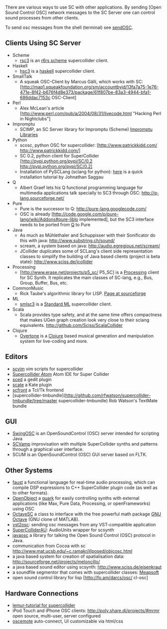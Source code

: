 There are various ways to use SC with other applications.
By sending [Open Sound Control OSC] network messages to the SC Server one can control
sound processes from other clients.

To send osc messages from the shell (terminal) see [sendOSC](http://archive.cnmat.berkeley.edu/OpenSoundControl/clients/sendOSC.html).

## Clients Using SC Server
* Scheme
  -  [rsc3](http://slavepianos.org/rd/?t=rsc3) is an [r6rs scheme](http://www.r6rs.org/) supercollider client.
* Haskell
  - [hsc3](http://www.slavepianos.org/rd/?t=hsc3) is a [haskell](http://www.haskell.org) supercollider client.
* SmallTalk
  - A squeak OSC-Client by Marcus Gälli, which works with SC: [http://map1.squeakfoundation.org/sm/accountbyid/13fa7a75-1e76-471e-8f42-b676f4d8e373/package/61f807be-83a3-4944-bfa1-686ddac7153c OSC-Client]
* Perl
  - Alex McLean's article [http://www.perl.com/pub/a/2004/08/31/livecode.html "Hacking Perl in Nightclubs"]
* Impromptu
  - SCIMP, an SC Server library for Impromptu (Scheme) [Impromptu Libraries](http://impromptu.moso.com.au/libs.html)
* Python
  - scosc, python OSC for supercollider: [http://www.patrickkidd.com/ http://www.patrickkidd.com/]
  - SC 0.2, python client for SuperCollider [http://pypi.python.org/pypi/SC/0.2 http://pypi.python.org/pypi/SC/0.2]
  - Installation of PySCLang (sclang for python): [here](http://jonathansaggau.com/sc/sclangEmacsPySCLang.rtf) is a quick installation tutorial by Johnathan Saggau
* Q
  - Albert Graef lets his Q functional programming language for multimedia applications talk specially to SC3 through OSC: http://q-lang.sourceforge.net/
* Pure
  - Pure is the successor to Q: http://pure-lang.googlecode.com/
  - OSC is already [http://code.google.com/p/pure-lang/wiki/Addons#pure-liblo implemented], but the SC3 interface needs to be ported from [Q](http://q-lang.sourceforge.net/addons.html) to Pure
* Java
  - As much as Mühlethaler and Schuppisser with their Sonificator do this with java: http://www.substring.ch/sound/
  - scream, a system based on java: http://audio.egregious.net/scream/
  - JCollider duplicates some of SCLang's client side representation classes to simplify the building of Java based clients (project is beta state): http://www.sciss.de/jcollider
* Processing
  - [http://www.erase.net/projects/p5_sc/ P5_SC] is a [Processing](http://processing.org/) client for SC Synth. It replicates the main classes of SC-lang, e.g., Bus, Group, Buffer, Bus, etc.
* CommonMusic
  - Rick Taube's algorithmic library for LISP. [Page at sourceforge](http://commonmusic.sourceforge.net/doc/cm.html)
* ML
  - [smlsc3](http://www.slavepianos.org/rd/?t=smlsc3) is a [Standard ML](http://standardml.org/) supercollider client.
* Scala
  - Scala provides type safety, and at the same time offers compactness that makes UGen graph creation look very close to their sclang equivalents. http://github.com/Sciss/ScalaCollider
* Clojure
  - [Overtone](http://github.com/overtone/overtone) is a [Clojure](http://clojure.org/) based musical generation and manipulation system for live-coding and more.

## Editors
* [scvim](http://www.x37v.info/scvim/) vim scripts for supercollider
* [Supercollider Atom](https://atom.io/packages/supercollider) Atom IDE for Super Collider 
* [sced](http://artfwo.googlepages.com/sced) a gedit plugin
* [scate](http://github.com/jleben/Scate) a Kate plugin
* [scfront](http://aug.ment.org/scfront) a Tcl/Tk frontend
* [supercollider-tmbundle](http://github.com/rfwatson/supercollider-tmbundle/tree/master supercollider-tmbundle) Rob Watson's TextMate bundle

## GUI
* [SwingOSC](http://sourceforge.net/projects/swingosc) is an OpenSoundControl (OSC) server intended for scripting Java
* [SCVamp](http://the3rd2nd.com/SCVamp/) improvisation with multiple SuperCollider synths and patterns through a graphical user interface.
* SCUM is an OpenSoundControl (OSC) GUI server based on FLTK.

## Other Systems
* [faust](http://faust.grame.fr/) a functional language for real-time audio processing, which can compile DSP expressions to C++ SuperCollider plugin code (as well as to other formats).
* [OpenObject](http://www.fredrikolofsson.com/f0blog/?q=node/401) a [quark](http://quarks.sourceforge.net/) for easily controlling synths with external applications (like Max, Pure Data, Processing, or openFrameworks) using OSC
* [OctaveSC](http://www.sonification.de/projects/sc3/index.shtml) a class to interface with the free powerful math package [GNU Octave](http://www.octave.org/) (GNU clone of MATLAB).
* [vst2osc](http://www.realizedsound.net/downloads): sending osc messages from any VST-compatible application
* [SuperColliderAU](http://supercolliderau.sourceforge.net/):  AudioUnits wrapper for scsynth
* [javaosc](http://www.illposed.com/software/javaosc.html) a library for talking the Open Sound Control (OSC) protocol in Java.
* communication  from Cocoa with sc http://www.mat.ucsb.edu/~c.ramakr/illposed/objcosc.html
* a java based system for creation of spatialisation data: http://sourceforge.net/projects/meloncillo/
* a java based sound editor using scsynth: http://www.sciss.de/eisenkraut
* a soundfile segmentor that comes with supercollider classes: [Meapsoft](http://labrosa.ee.columbia.edu/meapsoft/docs.php)
* open sound control library for lisp [http://fo.am/darcs/osc/ cl-osc]

## Hardware Connections
* [lemur-tutorial for supercollider](http://www.jazzmutant.com/workshop_softrelatedissueslist.php?id=supercollider)
* iPod Touch and iPhone OSC clients: http://poly.share.dj/projects/#mrmr open source, multi-user, server configured
* [oscemote](http://lux.vu/blog/oscemote/) auto-connect, UI customizable via html/css
